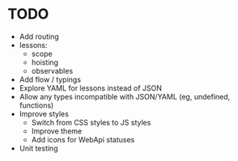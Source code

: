 # TODO

- Add routing
- lessons:
  - scope
  - hoisting
  - observables
- Add flow / typings
- Explore YAML for lessons instead of JSON
- Allow any types incompatible with JSON/YAML (eg, undefined, functions)
- Improve styles
  - Switch from CSS styles to JS styles
  - Improve theme
  - Add icons for WebApi statuses
- Unit testing
